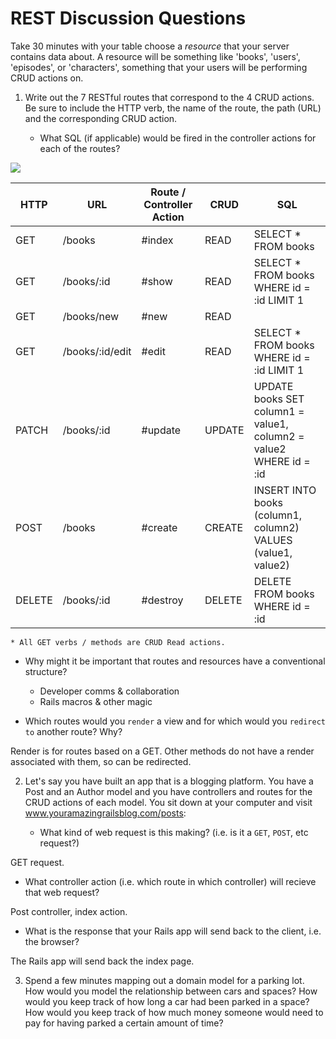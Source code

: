 # REST Discussion Questions

Take 30 minutes with your table choose a *resource* that your server contains data about. A resource will be something like 'books', 'users', 'episodes', or 'characters', something that your users will be performing CRUD actions on.

1. Write out the 7 RESTful routes that correspond to the 4 CRUD actions.  Be sure to include the HTTP verb, the name of the route, the path (URL) and the corresponding CRUD action. 

   * What SQL (if applicable) would be fired in the controller actions for each of the routes?

![](https://curriculum-content.s3.amazonaws.com/web-development/rails-intro-to-rest/rails_routes.png)

| HTTP    | URL            | Route / Controller Action|CRUD   | SQL
| ------- | -------------- | ------- | ------ | -
GET       |/books          |#index    |READ    |SELECT * FROM books
GET       |/books/:id      |#show     |READ    |SELECT * FROM books WHERE id = :id LIMIT 1
GET       |/books/new      |#new      |READ    |
GET       |/books/:id/edit |#edit     |READ    |SELECT * FROM books WHERE id = :id LIMIT 1
PATCH     |/books/:id      |#update   |UPDATE  |UPDATE books SET column1 = value1, column2 = value2 WHERE id = :id
POST      |/books          |#create   |CREATE  |INSERT INTO books (column1, column2) VALUES (value1, value2)
DELETE    |/books/:id      |#destroy  |DELETE  |DELETE FROM books WHERE id = :id

`* All GET verbs / methods are CRUD Read actions.`

   * Why might it be important that routes and resources have a conventional structure?

      * Developer comms & collaboration
      * Rails macros & other magic

   * Which routes would you `render` a view and for which would you `redirect to` another route? Why?

Render is for routes based on a GET.  Other methods do not have a render associated with them, so can be redirected.

2. Let's say you have built an app that is a blogging platform. You have a Post and an Author model and you have controllers and routes for the CRUD actions of each model. You sit down at your computer and visit www.youramazingrailsblog.com/posts:

   * What kind of web request is this making? (i.e. is it a `GET`, `POST`, etc request?)

GET request.

   * What controller action (i.e. which route in which controller) will recieve that web request?

Post controller, index action.

   * What is the response that your Rails app will send back to the client, i.e. the browser?

The Rails app will send back the index page.

3. Spend a few minutes mapping out a domain model for a parking lot. How would you model the relationship between cars and spaces? How would you keep track of how long a car had been parked in a space? How would you keep track of how much money someone would need to pay for having parked a certain amount of time?


